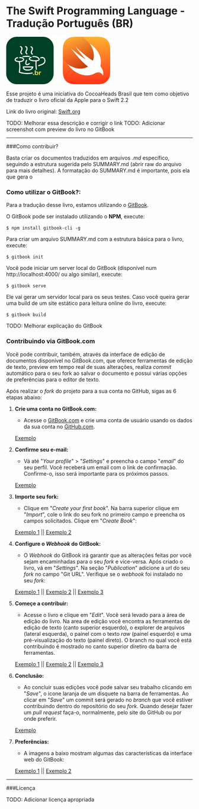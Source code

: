 # The Swift Programming Language - Tradução Português (BR)

![](artes/hero.png)


Esse projeto é uma iniciativa do CocoaHeads Brasil que tem como objetivo de traduzir o livro oficial da Apple para o Swift 2.2

Link do livro original: [Swift.org](http://swift.org/download)

TODO: Melhorar essa descrição e corrigir o link
TODO: Adicionar screenshot com preview do livro no GitBook

---

###Como contribuir?

Basta criar os documentos traduzidos em arquivos *.md* específico, seguindo a estrutura sugerida pelo SUMMARY.md (abrir raw do arquivo para mais detalhes). A formatação do SUMMARY.md é importante, pois ela que gera o

### Como utilizar o GitBook?:

Para a tradução desse livro, estamos utilizando o [GitBook](http://gitbook.com).

O GitBook pode ser instalado utilizando o **NPM**, execute:

```
$ npm install gitbook-cli -g
```

Para criar um arquivo SUMMARY.md com a estrutura básica para o livro, execute:

```
$ gitbook init
```

Você pode iniciar um server local do GitBook (disponível num http://localhost:4000/ ou algo similar), execute:

```
$ gitbook serve
```

Ele vai gerar um servidor local para os seus testes. Caso você queira gerar uma build de um site estático para leitura online do livro, execute:

```
$ gitbook build
```

TODO: Melhorar explicação do GitBook

### Contribuindo via GitBook.com

Você pode contribuir, também, através da interface de edição de documentos disponível no GitBook.com, que oferece ferramentas de edição de texto, preview em tempo real de suas alterações, realiza *commit* automático para o seu fork ao salvar o documento e possui várias opções de preferências para o editor de texto.

Após realizar o *fork* do projeto para a sua conta no GitHub, sigas as 6 etapas abaixo:

1. **Crie uma conta no GitBook.com:**
    * Acesse o [GitBook.com](https://www.gitbook.com) e crie uma conta de usuário usando os dados da sua conta no [GitHub.com](https://github.com/).

    [Exemplo](artes/project/tutorials/gitbook_web/figura_0.png)
    
1. **Confirme seu e-mail:**
    
    * Vá até "*Your profile*" > "*Settings*" e preencha o campo "*email*" do seu perfil. Você receberá um email com o link de confirmação. Confirme-o, isso será importante para os próximos passos.
    
    [Exemplo](artes/project/tutorials/gitbook_web/figura_1.png)

1. **Importe seu fork:**
    
    * Clique em "*Create your first book*". Na barra superior clique em "*Import*", cole o link do seu fork no primeiro campo e preencha os campos solicitados. Clique em "*Create Book*":
    
    [Exemplo 1](artes/project/tutorials/gitbook_web/figura_3.png) || 
    [Exemplo 2](artes/project/tutorials/gitbook_web/figura_4.png)
    
1. **Configure o *Webhook* do GitBook:**
    
    * O *Webhook* do GitBook irá garantir que as alterações feitas por você sejam encaminhadas para o seu *fork* e vice-versa. Após criado o livro, vá em "*Settings*". Na seção "*Publication*" adicione a url do seu *fork* no campo "Git URL". Verifique se o *webhook* foi instalado no seu *fork*:
        
    [Exemplo 1](artes/project/tutorials/gitbook_web/figura_5.png) || 
    [Exemplo 2](artes/project/tutorials/gitbook_web/figura_6.png) ||
    [Exemplo 3](artes/project/tutorials/gitbook_web/figura_7.png)
    
1. **Começe a contribuir:**
    
    * Acesse o livro e clique em "*Edit*". Você será levado para a área de edição do livro. Na area de edição você encontra as ferramentas de edição de texto (canto superior esquerdo), o explorer de arquivos (lateral esquerda), o painel com o texto *raw* (painel esquerdo) e uma pré-visualização do texto (painel direto). O branch no qual você está contribuindo é mostrado no canto superior diretiro da barra de ferramentas. 
    
    [Exemplo 1](artes/project/tutorials/gitbook_web/figura_8.png) || 
    [Exemplo 2](artes/project/tutorials/gitbook_web/figura_9.png) || 
    [Exemplo 3](artes/project/tutorials/gitbook_web/figura_10.png)
    
1. **Conclusão:**
     * Ao concluir suas edições você pode salvar seu trabalho clicando em "*Save*", o icone laranja de um disquete na barra de ferramentas. Ao clicar em "*Save*" um commit será gerado no *branch* que você estiver contribuindo dentro do repositório do seu *fork*. Quando desejar fazer um *pull request* faça-o, normalmente, pelo site do GitHub ou por onde preferir.

    [Exemplo](artes/project/tutorials/gitbook_web/figura_13.png)

1. **Preferências:**
    
    * A imagens a baixo mostram algumas das características da interface web do GitBook:
        
    [Exemplo 1](artes/project/tutorials/gitbook_web/figura_11.png) || 
    [Exemplo 2](artes/project/tutorials/gitbook_web/figura_12.png)

---

###Licença

TODO: Adicionar licença apropriada
